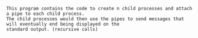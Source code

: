 	This program contains the code to create n child processes and attach a pipe to each child process. 
	The child processes would then use the pipes to send messages that will eventually end being displayed on the 
	standard output. (recursive calls)

